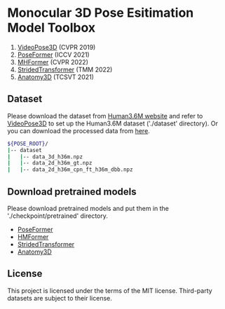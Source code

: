 # Monocular 3D Pose Esitimation Model Toolbox  

1. [VideoPose3D](https://github.com/facebookresearch/VideoPose3D) (CVPR 2019) 
2. [PoseFormer](https://github.com/zczcwh/PoseFormer) (ICCV 2021)
3. [MHFormer](https://github.com/karfly/learnable-triangulation-pytorch) (CVPR 2022) 
4. [StridedTransformer](https://github.com/Vegetebird/StridedTransformer-Pose3D) (TMM 2022) 
5. [Anatomy3D](https://github.com/sunnychencool/Anatomy3D) (TCSVT 2021) 

## Dataset 
Please download the dataset from [Human3.6M website](http://vision.imar.ro/human3.6m/description.php) and refer to [VideoPose3D](https://github.com/facebookresearch/VideoPose3D) to set up the Human3.6M dataset ('./dataset' directory). Or you can download the processed data from [here](https://drive.google.com/drive/folders/112GPdRC9IEcwcJRyrLJeYw9_YV4wLdKC?usp=sharing).

```bash
${POSE_ROOT}/
|-- dataset
|   |-- data_3d_h36m.npz
|   |-- data_2d_h36m_gt.npz
|   |-- data_2d_h36m_cpn_ft_h36m_dbb.npz
```

## Download pretrained models
Please download pretrained models and put them in the './checkpoint/pretrained' directory.

* [PoseFormer](https://drive.google.com/file/d/1oX5H5QpVoFzyD-Qz9aaP3RDWDb1v1sIy/view?usp=sharing)
* [HMFormer](https://drive.google.com/drive/folders/1UWuaJ_nE19x2aM-Th221UpdhRPSCFwZa?usp=sharing)
* [StridedTransformer](https://drive.google.com/drive/folders/13p62U_f5Z5Ay2jyRlXDkeU7tccde8DxS?usp=sharing)
* [Anatomy3D](https://drive.google.com/file/d/17QIbAWfCP5fwiz9MhFw1pRBZ_2VlgMSU/view?usp=sharing)


## License
This project is licensed under the terms of the MIT license.
Third-party datasets are subject to their license.
